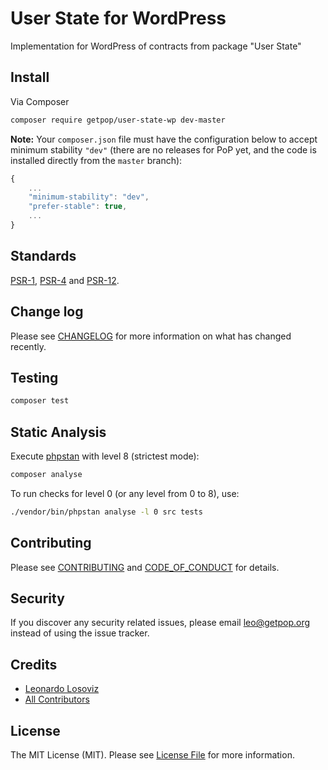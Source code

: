# User State for WordPress

<!--
[![Latest Version on Packagist][ico-version]][link-packagist]
[![Software License][ico-license]](LICENSE.md)
[![Build Status][ico-travis]][link-travis]
[![Coverage Status][ico-scrutinizer]][link-scrutinizer]
[![Quality Score][ico-code-quality]][link-code-quality]
[![Total Downloads][ico-downloads]][link-downloads]
-->

Implementation for WordPress of contracts from package "User State"

## Install

Via Composer

``` bash
composer require getpop/user-state-wp dev-master
```

**Note:** Your `composer.json` file must have the configuration below to accept minimum stability `"dev"` (there are no releases for PoP yet, and the code is installed directly from the `master` branch):

```javascript
{
    ...
    "minimum-stability": "dev",
    "prefer-stable": true,
    ...
}
```

<!--
## Usage

``` php
```
-->

## Standards

[PSR-1](https://www.php-fig.org/psr/psr-1), [PSR-4](https://www.php-fig.org/psr/psr-4) and [PSR-12](https://www.php-fig.org/psr/psr-12).

## Change log

Please see [CHANGELOG](CHANGELOG.md) for more information on what has changed recently.

## Testing

``` bash
composer test
```

## Static Analysis

Execute [phpstan](https://github.com/phpstan/phpstan) with level 8 (strictest mode):

``` bash
composer analyse
```

To run checks for level 0 (or any level from 0 to 8), use:

``` bash
./vendor/bin/phpstan analyse -l 0 src tests
```

## Contributing

Please see [CONTRIBUTING](CONTRIBUTING.md) and [CODE_OF_CONDUCT](CODE_OF_CONDUCT.md) for details.

## Security

If you discover any security related issues, please email leo@getpop.org instead of using the issue tracker.

## Credits

- [Leonardo Losoviz][link-author]
- [All Contributors][link-contributors]

## License

The MIT License (MIT). Please see [License File](LICENSE.md) for more information.

[ico-version]: https://img.shields.io/packagist/v/getpop/user-state-wp.svg?style=flat-square
[ico-license]: https://img.shields.io/badge/license-MIT-brightgreen.svg?style=flat-square
[ico-travis]: https://img.shields.io/travis/getpop/user-state-wp/master.svg?style=flat-square
[ico-scrutinizer]: https://img.shields.io/scrutinizer/coverage/g/getpop/user-state-wp.svg?style=flat-square
[ico-code-quality]: https://img.shields.io/scrutinizer/g/getpop/user-state-wp.svg?style=flat-square
[ico-downloads]: https://img.shields.io/packagist/dt/getpop/user-state-wp.svg?style=flat-square

[link-packagist]: https://packagist.org/packages/getpop/user-state-wp
[link-travis]: https://travis-ci.org/getpop/user-state-wp
[link-scrutinizer]: https://scrutinizer-ci.com/g/getpop/user-state-wp/code-structure
[link-code-quality]: https://scrutinizer-ci.com/g/getpop/user-state-wp
[link-downloads]: https://packagist.org/packages/getpop/user-state-wp
[link-author]: https://github.com/leoloso
[link-contributors]: ../../contributors
